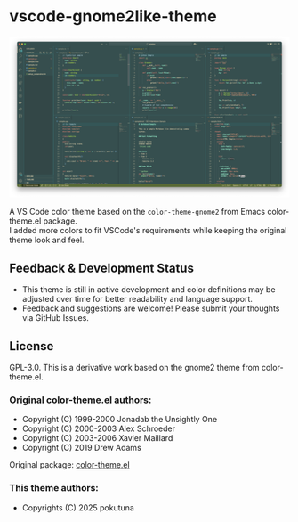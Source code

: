 # vscode-gnome2like-theme

![Gnome2Like Theme](https://raw.githubusercontent.com/pokutuna/vscode-gnome2like-theme/main/images/screenshot.png)


A VS Code color theme based on the `color-theme-gnome2` from Emacs color-theme.el package.  
I added more colors to fit VSCode's requirements while keeping the original theme look and feel.


## Feedback & Development Status

- This theme is still in active development and color definitions may be adjusted over time for better readability and language support.
- Feedback and suggestions are welcome! Please submit your thoughts via GitHub Issues.


## License

GPL-3.0. This is a derivative work based on the gnome2 theme from color-theme.el.

### Original color-theme.el authors:

- Copyright (C) 1999-2000 Jonadab the Unsightly One
- Copyright (C) 2000-2003 Alex Schroeder
- Copyright (C) 2003-2006 Xavier Maillard
- Copyright (C) 2019 Drew Adams

Original package: [color-theme.el](https://www.emacswiki.org/emacs/download/color-theme.el)

### This theme authors:
- Copyrights (C) 2025 pokutuna
